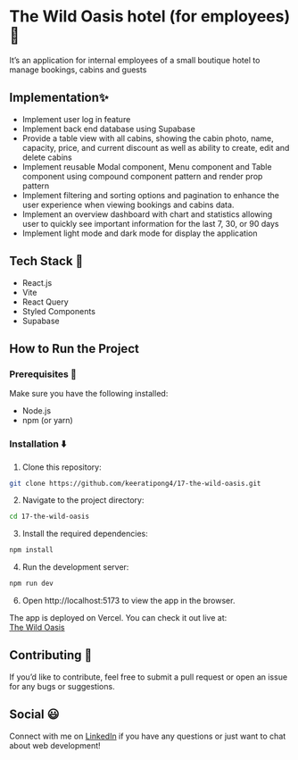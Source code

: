 # The Wild Oasis hotel (for employees) 🌲

It’s an application for internal employees of a small boutique hotel to manage bookings, cabins and guests

## Implementation✨

- Implement user log in feature
- Implement back end database using Supabase
- Provide a table view with all cabins, showing the cabin photo, name, capacity, price, and current discount as well as ability to create, edit and delete cabins
- Implement reusable Modal component, Menu component and Table component using compound component pattern and render prop pattern
- Implement filtering and sorting options and pagination to enhance the user experience when viewing bookings and cabins data.
- Implement an overview dashboard with chart and statistics allowing user to quickly see important information for the last 7, 30, or 90 days
- Implement light mode and dark mode for display the application

## Tech Stack 🙌

- React.js
- Vite
- React Query
- Styled Components
- Supabase

## How to Run the Project

### Prerequisites 🏁

Make sure you have the following installed:

- Node.js
- npm (or yarn)

### Installation ⬇️

1. Clone this repository:

```bash
git clone https://github.com/keeratipong4/17-the-wild-oasis.git
```

2. Navigate to the project directory:

```bash
cd 17-the-wild-oasis
```

3. Install the required dependencies:

```bash
npm install
```

4. Run the development server:

```bash
npm run dev
```

6. Open http://localhost:5173 to view the app in the browser.

The app is deployed on Vercel. You can check it out live at:  
[The Wild Oasis](https://wild-oasis-for-employee.vercel.app/)

## Contributing 🤝

If you’d like to contribute, feel free to submit a pull request or open an issue for any bugs or suggestions.

## Social 😃

Connect with me on [LinkedIn](https://www.linkedin.com/in/keeratipong-boonnapongkasem-99259527b/) if you have any questions or just want to chat about web development!
